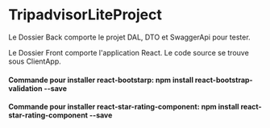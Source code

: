 # TripadvisorLiteProject

Le Dossier Back comporte le projet DAL, DTO et SwaggerApi pour tester.

Le Dossier Front comporte l'application React. Le code source se trouve sous ClientApp.

#### Commande pour installer react-bootstarp: npm install react-bootstrap-validation --save
#### Commande pour installer react-star-rating-component: npm install react-star-rating-component --save
